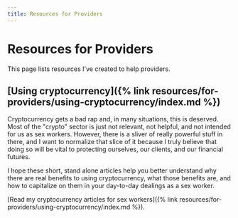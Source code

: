 ```yaml
---
title: Resources for Providers
---
```


# Resources for Providers

This page lists resources I've created to help providers.

## [Using cryptocurrency]({% link resources/for-providers/using-cryptocurrency/index.md %})

Cryptocurrency gets a bad rap and, in many situations, this is deserved. Most of the "crypto" sector is just not relevant, not helpful, and not intended for us as sex workers. However, there is a sliver of really powerful stuff in there, and I want to normalize that slice of it because I truly believe that doing so will be vital to protecting ourselves, our clients, and our financial futures.

I hope these short, stand alone articles help you better understand why there are real benefits to using cryptocurrency, what those benefits are, and how to capitalize on them in your day-to-day dealings as a sex worker.

[Read my cryptocurrency articles for sex workers]({% link resources/for-providers/using-cryptocurrency/index.md %}).
